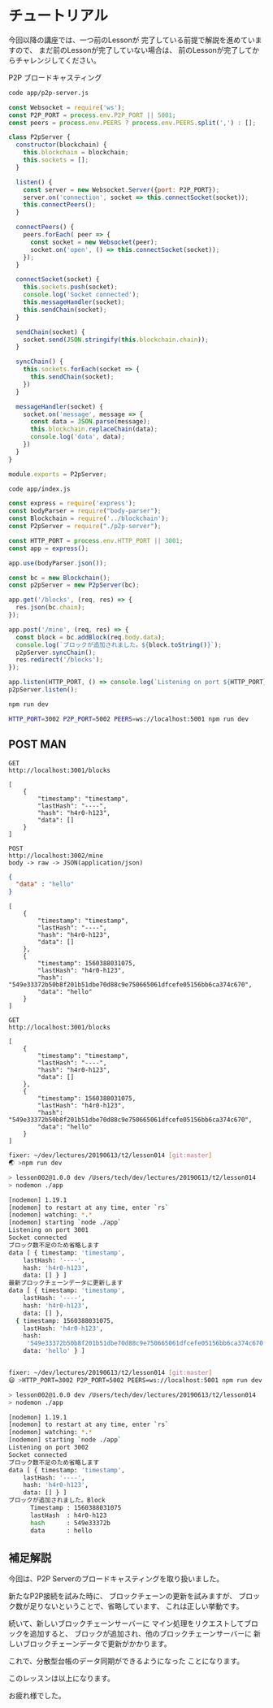 # チュートリアル

今回以降の講座では、一つ前のLessonが
完了している前提で解説を進めていますので、
まだ前のLessonが完了していない場合は、
前のLessonが完了してからチャレンジしてください。

P2P ブロードキャスティング

``` bash terminal
code app/p2p-server.js
```

``` js app/p2p-server.js
const Websocket = require('ws');
const P2P_PORT = process.env.P2P_PORT || 5001;
const peers = process.env.PEERS ? process.env.PEERS.split(',') : [];

class P2pServer {
  constructor(blockchain) {
    this.blockchain = blockchain;
    this.sockets = [];
  }

  listen() {
    const server = new Websocket.Server({port: P2P_PORT});
    server.on('connection', socket => this.connectSocket(socket));
    this.connectPeers();
  }

  connectPeers() {
    peers.forEach( peer => {
      const socket = new Websocket(peer);
      socket.on('open', () => this.connectSocket(socket));
    });
  }

  connectSocket(socket) {
    this.sockets.push(socket);
    console.log('Socket connected');
    this.messageHandler(socket);
    this.sendChain(socket);
  }

  sendChain(socket) {
    socket.send(JSON.stringify(this.blockchain.chain));
  }

  syncChain() {
    this.sockets.forEach(socket => {
      this.sendChain(socket);
    })
  }

  messageHandler(socket) {
    socket.on('message', message => {
      const data = JSON.parse(message);
      this.blockchain.replaceChain(data);
      console.log('data', data);
    })
  }
}

module.exports = P2pServer;
```

``` bash terminal
code app/index.js
```

``` js app/index.js
const express = require('express');
const bodyParser = require("body-parser");
const Blockchain = require('../blockchain');
const P2pServer = require("./p2p-server");

const HTTP_PORT = process.env.HTTP_PORT || 3001;
const app = express();

app.use(bodyParser.json());

const bc = new Blockchain(); 
const p2pServer = new P2pServer(bc); 

app.get('/blocks', (req, res) => {
  res.json(bc.chain);
});

app.post('/mine', (req, res) => {
  const block = bc.addBlock(req.body.data);
  console.log(`ブロックが追加されました。${block.toString()}`);
  p2pServer.syncChain();
  res.redirect('/blocks');
});

app.listen(HTTP_PORT, () => console.log(`Listening on port ${HTTP_PORT}`));
p2pServer.listen();

```

``` bash terminal
npm run dev
```

``` bash terminal new tab
HTTP_PORT=3002 P2P_PORT=5002 PEERS=ws://localhost:5001 npm run dev
```

## POST MAN

``` POST MAN REQUEST
GET
http://localhost:3001/blocks
```

``` POST MAN RESULT
[
    {
        "timestamp": "timestamp",
        "lastHash": "----",
        "hash": "h4r0-h123",
        "data": []
    }
]
```

``` POST MAN REQUEST
POST
http://localhost:3002/mine
body -> raw -> JSON(application/json)
```

``` json REQUEST
{
  "data" : "hello"
}
```

``` POST MAN RESULT
[
    {
        "timestamp": "timestamp",
        "lastHash": "----",
        "hash": "h4r0-h123",
        "data": []
    },
    {
        "timestamp": 1560388031075,
        "lastHash": "h4r0-h123",
        "hash": "549e33372b50b8f201b51dbe70d88c9e750665061dfcefe05156bb6ca374c670",
        "data": "hello"
    }
]
```

``` POST MAN REQUEST
GET
http://localhost:3001/blocks
```

``` POST MAN RESULT
[
    {
        "timestamp": "timestamp",
        "lastHash": "----",
        "hash": "h4r0-h123",
        "data": []
    },
    {
        "timestamp": 1560388031075,
        "lastHash": "h4r0-h123",
        "hash": "549e33372b50b8f201b51dbe70d88c9e750665061dfcefe05156bb6ca374c670",
        "data": "hello"
    }
]
```

``` bash terminal result
fixer: ~/dev/lectures/20190613/t2/lesson014 [git:master] 
🌏 >npm run dev

> lesson002@1.0.0 dev /Users/tech/dev/lectures/20190613/t2/lesson014
> nodemon ./app

[nodemon] 1.19.1
[nodemon] to restart at any time, enter `rs`
[nodemon] watching: *.*
[nodemon] starting `node ./app`
Listening on port 3001
Socket connected
ブロック数不足のため省略します
data [ { timestamp: 'timestamp',
    lastHash: '----',
    hash: 'h4r0-h123',
    data: [] } ]
最新ブロックチェーンデータに更新します
data [ { timestamp: 'timestamp',
    lastHash: '----',
    hash: 'h4r0-h123',
    data: [] },
  { timestamp: 1560388031075,
    lastHash: 'h4r0-h123',
    hash:
     '549e33372b50b8f201b51dbe70d88c9e750665061dfcefe05156bb6ca374c670',
    data: 'hello' } ]
```

``` bash terminal new tab result

fixer: ~/dev/lectures/20190613/t2/lesson014 [git:master] 
😄 >HTTP_PORT=3002 P2P_PORT=5002 PEERS=ws://localhost:5001 npm run dev

> lesson002@1.0.0 dev /Users/tech/dev/lectures/20190613/t2/lesson014
> nodemon ./app

[nodemon] 1.19.1
[nodemon] to restart at any time, enter `rs`
[nodemon] watching: *.*
[nodemon] starting `node ./app`
Listening on port 3002
Socket connected
ブロック数不足のため省略します
data [ { timestamp: 'timestamp',
    lastHash: '----',
    hash: 'h4r0-h123',
    data: [] } ]
ブロックが追加されました。Block
      Timestamp : 1560388031075
      lastHash  : h4r0-h123
      hash      : 549e33372b
      data      : hello

```

## 補足解説

今回は、P2P Serverのブロードキャスティングを取り扱いました。

新たなP2P接続を試みた時に、
ブロックチェーンの更新を試みますが、
ブロック数が足りないということで、省略しています、
これは正しい挙動です。

続いて、新しいブロックチェーンサーバーに
マイン処理をリクエストしてブロックを追加すると、
ブロックが追加され、他のブロックチェーンサーバーに
新しいブロックチェーンデータで更新がかかります。

これで、分散型台帳のデータ同期ができるようになった
ことになります。

このレッスンは以上になります。

お疲れ様でした。
